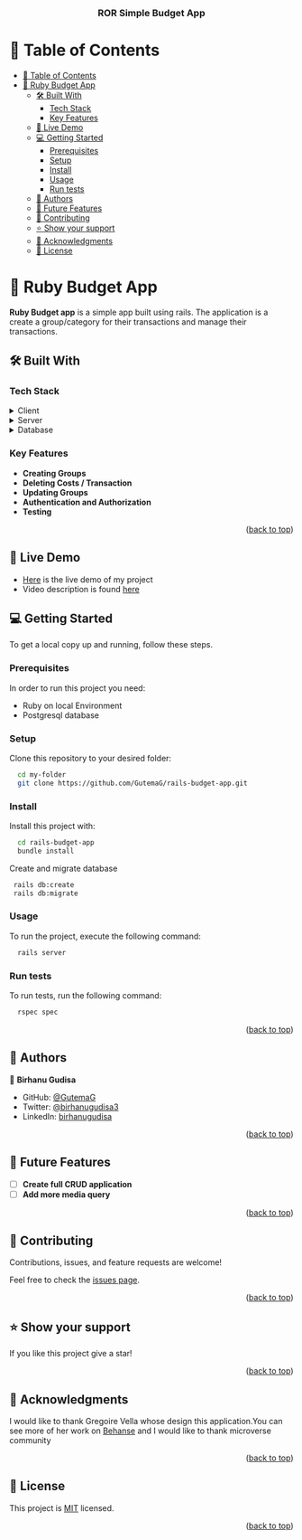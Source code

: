 <a name="readme-top"></a>
<div align="center">
  <!-- You are encouraged to replace this logo with your own! Otherwise you can also remove it. -->
  <br/>

  <h3><b>ROR Simple Budget App</b></h3>

</div>

<!-- TABLE OF CONTENTS -->

# 📗 Table of Contents

- [📗 Table of Contents](#-table-of-contents)
- [📖 Ruby Budget App](#-ruby-budget-app)
  - [🛠 Built With ](#-built-with-)
    - [Tech Stack ](#tech-stack-)
    - [Key Features ](#key-features-)
  - [:rocket: Live Demo](#rocket-live-demo)
  - [💻 Getting Started ](#-getting-started-)
    - [Prerequisites](#prerequisites)
    - [Setup](#setup)
    - [Install](#install)
    - [Usage](#usage)
    - [Run tests](#run-tests)
  - [👥 Authors ](#-authors-)
  - [🔭 Future Features ](#-future-features-)
  - [🤝 Contributing ](#-contributing-)
  - [⭐️ Show your support ](#️-show-your-support-)
  - [🙏 Acknowledgments ](#-acknowledgments-)
  - [📝 License ](#-license-)


# 📖 Ruby Budget App<a name="about-project"></a>

**Ruby Budget app** is a simple app built using rails. The application is a create a group/category for their transactions and manage their transactions.

## 🛠 Built With <a name="built-with"></a>

### Tech Stack <a name="tech-stack"></a>
<details>
  <summary>Client</summary>
  <ul>
    <li><a href="https://www.ruby-lang.org/en/">Ruby</a></li>
  </ul>
</details>

<details>
  <summary>Server</summary>
  <ul>
    <li><a href="https://guides.rubyonrails.org">Ruby</a></li>
  </ul>
</details>

<details>
<summary>Database</summary>
  <ul>
    <li><a href="https://www.postgresql.org/">PostgreSQL</a></li>
  </ul>
</details>

<!-- Features -->

### Key Features <a name="key-features"></a>


- **Creating Groups**
- **Deleting Costs / Transaction**
- **Updating Groups**
- **Authentication and Authorization**
- **Testing**

<p align="right">(<a href="#readme-top">back to top</a>)</p>

## :rocket: Live Demo
- [Here](https://ruby-budget-app.onrender.com/) is the live demo of my project
- Video description is found [here](https://www.loom.com/share/e014f313b7834929a575df5a8d7494db)

<!-- GETTING STARTED -->

## 💻 Getting Started <a name="getting-started"></a>


To get a local copy up and running, follow these steps.

### Prerequisites

In order to run this project you need:
- Ruby on local Environment
- Postgresql database
### Setup


Clone this repository to your desired folder:


```sh
  cd my-folder
  git clone https://github.com/GutemaG/rails-budget-app.git 
```
### Install

Install this project with:

```sh
  cd rails-budget-app
  bundle install
```
Create and migrate database
```sh
 rails db:create
 rails db:migrate
```

### Usage

To run the project, execute the following command:

```sh
  rails server
```
### Run tests

To run tests, run the following command:

```sh
  rspec spec
 ```

<p align="right">(<a href="#readme-top">back to top</a>)</p>

<!-- AUTHORS -->

## 👥 Authors <a name="authors"></a>

👤 **Birhanu Gudisa**

- GitHub: [@GutemaG](https://github.com/GutemaG)
- Twitter: [@birhanugudisa3](https://twitter.com/birhanugudisa3)
- LinkedIn: [birhanugudisa](https://linkedin.com/in/birhanugudisa)

<p align="right">(<a href="#readme-top">back to top</a>)</p>

<!-- FUTURE FEATURES -->

## 🔭 Future Features <a name="future-features"></a>

- [ ] **Create full CRUD application**
- [ ] **Add more media query**

<p align="right">(<a href="#readme-top">back to top</a>)</p>

<!-- CONTRIBUTING -->

## 🤝 Contributing <a name="contributing"></a>

Contributions, issues, and feature requests are welcome!

Feel free to check the [issues page](https://github.com/GutemaG/rails-budget-app.git/issues).

<p align="right">(<a href="#readme-top">back to top</a>)</p>

<!-- SUPPORT -->

## ⭐️ Show your support <a name="support"></a>


If you like this project give a star!

<p align="right">(<a href="#readme-top">back to top</a>)</p>

<!-- ACKNOWLEDGEMENTS -->

## 🙏 Acknowledgments <a name="acknowledgements"></a>

I would like to thank Gregoire Vella whose design this application.You can see more of her work on [Behanse](https://www.behance.net/gregoirevella)
and I would like to thank microverse community

<p align="right">(<a href="#readme-top">back to top</a>)</p>

<!-- FAQ (optional) -->

## 📝 License <a name="license"></a>

This project is [MIT](./LICENSE) licensed.

<p align="right">(<a href="#readme-top">back to top</a>)</p>